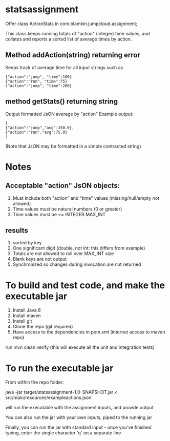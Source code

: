 # statsassignment

Offer class ActionStats
in com.blamkin.jumpcloud.assignment;

This class keeps running totals of "action" (integer) time values, and collates and reports a sorted list of average times by action.

## Method addAction(string) returning error
Keeps track of average time for all input strings such as

```
{"action":"jump", "time":100}
{"action":"run", "time":75}
("action":"jump", "time":200}
```

## method getStats() returning string
Output formatted JsON average by "action"
Example output:

```
[
{"action":"jump","avg":150.0},
{"action":"run","avg":75.0}
]
```

(Note that JsON may be formatted in a simple contracted string)

# Notes

## Acceptable "action" JsON objects:
1) Must include both "action" and "time" values (missing/null/empty not allowed)
2) Time values must be natural numbers (0 or greater)
3) Time values must be <= INTEGER.MAX_INT

## results
1) sorted by key
2) One significant digit (double, not int: this differs from example)
3) Totals are not allowed to roll over MAX_INT size
4) Blank keys are not output
5) Synchronized so changes during invocation are not returned 

# To build and test code, and make the executable jar
1) Install Java 8
2) Install maven
3) Install git
4) Clone the repo (git required)
5) Have access to the dependencies in pom.xml (internet access to maven repo)

run mvn clean verify (this will execute all the unit and integration tests)

# To run the executable jar
From within the repo folder:

java -jar target/statsassignment-1.0-SNAPSHOT.jar < src/main/resources/exampleactions.json

will run the executable with the assignment inputs, and provide output

You can also run the jar with your own inputs, piped to the running jar

Finally, you can run the jar with standard input - once you've finished typing, enter the single character 'q' on a separate line



